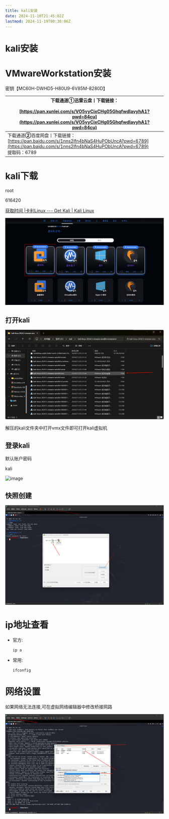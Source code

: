 ```yaml
---
title: kali安装
date: 2024-11-10T21:45:02Z
lastmod: 2024-11-19T00:30:06Z
---
```


# kali安装

# VMwareWorkstation安装

密钥【MC60H-DWHD5-H80U9-6V85M-8280D】

|下载通道**①**迅雷云盘丨下载链接：<br /><br />[https://pan.xunlei.com/s/VO5vyCixCHg05GhqfwdlavyhA1?pwd=84cu](https://pan.xunlei.com/s/VO5vyCixCHg05GhqfwdlavyhA1?pwd=84cu)|
| ----------------------------------------------|
|下载通道**②**百度网盘丨下载链接：<br />[https://pan.baidu.com/s/1nns2lfn4bNaS4HuPObUncA?pwd=6789](https://pan.baidu.com/s/1nns2lfn4bNaS4HuPObUncA?pwd=6789)<br />提取码：6789|

# kali下载

root

616420

[获取时间 |卡利Linux --- Get Kali | Kali Linux](https://www.kali.org/get-kali/#kali-virtual-machines)

​![image](assets/image-20241110214823-sfrmvzx.png)​

## 打开kali

​![image](assets/image-20241110215337-oowx52z.png)​

解压的kali文件夹中打开vmx文件即可打开kali虚拟机

## 登录kali

默认账户密码

kali

​![image](assets/image-20241110215510-fvls1dv.png)​

## 快照创建

​![image](assets/image-20241110215211-og124ym.png)​

# ip地址查看

* 官方:

  ```undefined
  ip a
  ```

* 常用:

  ```undefined
  ifconfig
  ```

# 网络设置

如果网络无法连接,可在虚拟网络编辑器中修改桥接网路

​![image](assets/image-20241110225614-jafdz4t.png)​
